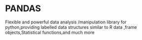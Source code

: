 # PANDAS
Flexible and powerful data analysis /manipulation library for python,providing labelled data structures similar to R data ,frame objects,Statistical functions,and much more
